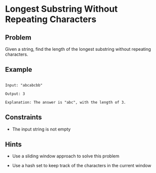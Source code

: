 # Longest Substring Without Repeating Characters
## Problem

Given a string, find the length of the longest substring without repeating characters.

## Example

```plaintext

Input: "abcabcbb"

Output: 3

Explanation: The answer is "abc", with the length of 3.

```

## Constraints

* The input string is not empty

## Hints

* Use a sliding window approach to solve this problem

* Use a hash set to keep track of the characters in the current window

